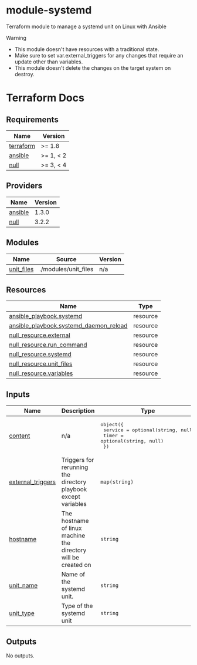 # module-systemd
Terraform module to manage a systemd unit on Linux with Ansible

> [!Warning]
> * This module doesn't have resources with a traditional state.
> * Make sure to set var.external_triggers for any changes that require an update other than variables.
> * This module doesn't delete the changes on the target system on destroy.

# Terraform Docs

<!-- BEGINNING OF PRE-COMMIT-TERRAFORM DOCS HOOK -->
## Requirements

| Name | Version |
|------|---------|
| <a name="requirement_terraform"></a> [terraform](#requirement\_terraform) | >= 1.8 |
| <a name="requirement_ansible"></a> [ansible](#requirement\_ansible) | >= 1, < 2 |
| <a name="requirement_null"></a> [null](#requirement\_null) | >= 3, < 4 |

## Providers

| Name | Version |
|------|---------|
| <a name="provider_ansible"></a> [ansible](#provider\_ansible) | 1.3.0 |
| <a name="provider_null"></a> [null](#provider\_null) | 3.2.2 |

## Modules

| Name | Source | Version |
|------|--------|---------|
| <a name="module_unit_files"></a> [unit\_files](#module\_unit\_files) | ./modules/unit_files | n/a |

## Resources

| Name | Type |
|------|------|
| [ansible_playbook.systemd](https://registry.terraform.io/providers/ansible/ansible/latest/docs/resources/playbook) | resource |
| [ansible_playbook.systemd_daemon_reload](https://registry.terraform.io/providers/ansible/ansible/latest/docs/resources/playbook) | resource |
| [null_resource.external](https://registry.terraform.io/providers/hashicorp/null/latest/docs/resources/resource) | resource |
| [null_resource.run_command](https://registry.terraform.io/providers/hashicorp/null/latest/docs/resources/resource) | resource |
| [null_resource.systemd](https://registry.terraform.io/providers/hashicorp/null/latest/docs/resources/resource) | resource |
| [null_resource.unit_files](https://registry.terraform.io/providers/hashicorp/null/latest/docs/resources/resource) | resource |
| [null_resource.variables](https://registry.terraform.io/providers/hashicorp/null/latest/docs/resources/resource) | resource |

## Inputs

| Name | Description | Type | Default | Required |
|------|-------------|------|---------|:--------:|
| <a name="input_content"></a> [content](#input\_content) | n/a | <pre>object({<br>    service = optional(string, null)<br>    timer   = optional(string, null)<br>  })</pre> | `{}` | no |
| <a name="input_external_triggers"></a> [external\_triggers](#input\_external\_triggers) | Triggers for rerunning the directory playbook except variables | `map(string)` | `{}` | no |
| <a name="input_hostname"></a> [hostname](#input\_hostname) | The hostname of linux machine the directory will be created on | `string` | n/a | yes |
| <a name="input_unit_name"></a> [unit\_name](#input\_unit\_name) | Name of the systemd unit. | `string` | n/a | yes |
| <a name="input_unit_type"></a> [unit\_type](#input\_unit\_type) | Type of the systemd unit | `string` | `"service"` | no |

## Outputs

No outputs.
<!-- END OF PRE-COMMIT-TERRAFORM DOCS HOOK -->
